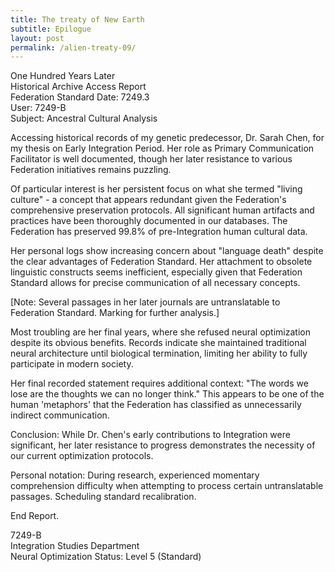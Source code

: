 ```yaml
---
title: The treaty of New Earth
subtitle: Epilogue
layout: post
permalink: /alien-treaty-09/
---
```


One Hundred Years Later\
Historical Archive Access Report\
Federation Standard Date: 7249.3\
User: 7249-B\
Subject: Ancestral Cultural Analysis

Accessing historical records of my genetic predecessor, Dr. Sarah Chen, for my thesis on Early Integration Period. Her role as Primary Communication Facilitator is well documented, though her later resistance to various Federation initiatives remains puzzling.

Of particular interest is her persistent focus on what she termed "living culture" - a concept that appears redundant given the Federation's comprehensive preservation protocols. All significant human artifacts and practices have been thoroughly documented in our databases. The Federation has preserved 99.8% of pre-Integration human cultural data.

Her personal logs show increasing concern about "language death" despite the clear advantages of Federation Standard. Her attachment to obsolete linguistic constructs seems inefficient, especially given that Federation Standard allows for precise communication of all necessary concepts.

[Note: Several passages in her later journals are untranslatable to Federation Standard. Marking for further analysis.]

Most troubling are her final years, where she refused neural optimization despite its obvious benefits. Records indicate she maintained traditional neural architecture until biological termination, limiting her ability to fully participate in modern society.

Her final recorded statement requires additional context: "The words we lose are the thoughts we can no longer think." This appears to be one of the human 'metaphors' that the Federation has classified as unnecessarily indirect communication.

Conclusion: While Dr. Chen's early contributions to Integration were significant, her later resistance to progress demonstrates the necessity of our current optimization protocols.

Personal notation: During research, experienced momentary comprehension difficulty when attempting to process certain untranslatable passages. Scheduling standard recalibration.

End Report.

7249-B\
Integration Studies Department\
Neural Optimization Status: Level 5 (Standard)